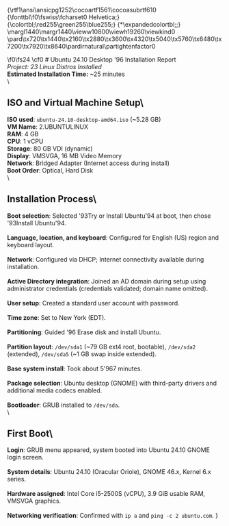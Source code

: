 {\rtf1\ansi\ansicpg1252\cocoartf1561\cocoasubrtf610
{\fonttbl\f0\fswiss\fcharset0 Helvetica;}
{\colortbl;\red255\green255\blue255;}
{\*\expandedcolortbl;;}
\margl1440\margr1440\vieww10800\viewh19260\viewkind0
\pard\tx720\tx1440\tx2160\tx2880\tx3600\tx4320\tx5040\tx5760\tx6480\tx7200\tx7920\tx8640\pardirnatural\partightenfactor0

\f0\fs24 \cf0 # Ubuntu 24.10 Desktop \'96 Installation Report\
*Project: 23 Linux Distros Installed*  \
**Estimated Installation Time:** ~25 minutes  \
\
## ISO and Virtual Machine Setup\
**ISO used**: `ubuntu-24.10-desktop-amd64.iso` (~5.28 GB)  \
**VM Name**: 2.UBUNTULINUX  \
**RAM**: 4 GB  \
**CPU**: 1 vCPU  \
**Storage**: 80 GB VDI (dynamic)  \
**Display**: VMSVGA, 16 MB Video Memory  \
**Network**: Bridged Adapter (Internet access during install)  \
**Boot Order**: Optical, Hard Disk  \
\
## Installation Process\
**Boot selection**: Selected \'93Try or Install Ubuntu\'94 at boot, then chose \'93Install Ubuntu\'94.  \
\
**Language, location, and keyboard**: Configured for English (US) region and keyboard layout.  \
\
**Network**: Configured via DHCP; Internet connectivity available during installation.  \
\
**Active Directory integration**: Joined an AD domain during setup using administrator credentials (credentials validated; domain name omitted).  \
\
**User setup**: Created a standard user account with password.  \
\
**Time zone**: Set to New York (EDT).  \
\
**Partitioning**: Guided \'96 Erase disk and install Ubuntu.  \
\
**Partition layout**: `/dev/sda1` (~79 GB ext4 root, bootable), `/dev/sda2` (extended), `/dev/sda5` (~1 GB swap inside extended).  \
\
**Base system install**: Took about 5\'967 minutes.  \
\
**Package selection**: Ubuntu desktop (GNOME) with third-party drivers and additional media codecs enabled.  \
\
**Bootloader**: GRUB installed to `/dev/sda`.  \
\
## First Boot\
**Login**: GRUB menu appeared, system booted into Ubuntu 24.10 GNOME login screen.  \
\
**System details**: Ubuntu 24.10 (Oracular Oriole), GNOME 46.x, Kernel 6.x series.  \
\
**Hardware assigned**: Intel Core i5-2500S (vCPU), 3.9 GiB usable RAM, VMSVGA graphics.  \
\
**Networking verification**: Confirmed with `ip a` and `ping -c 2 ubuntu.com`. }